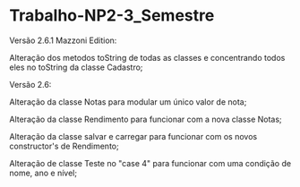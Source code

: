 # Trabalho-NP2-3_Semestre

Versão 2.6.1 Mazzoni Edition:

Alteração dos metodos toString de todas as classes e concentrando todos eles no toString da classe
Cadastro;

Versão 2.6:

Alteração da classe Notas para modular um único valor de nota;

Alteração da classe Rendimento para funcionar com a nova classe Notas;

Alteração da classe salvar e carregar para funcionar com os novos constructor's de Rendimento;

Alteração de classe Teste no "case 4" para funcionar com uma condição de nome, ano e nível;
